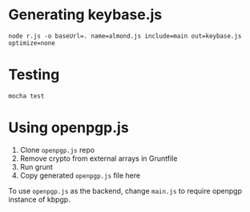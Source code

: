 # Generating keybase.js

    node r.js -o baseUrl=. name=almond.js include=main out=keybase.js optimize=none


# Testing

    mocha test


# Using openpgp.js

1. Clone `openpgp.js` repo
1. Remove crypto from external arrays in Gruntfile
1. Run grunt
1. Copy generated `openpgp.js` file here


To use `openpgp.js` as the backend, change `main.js` to require openpgp instance of kbpgp.
